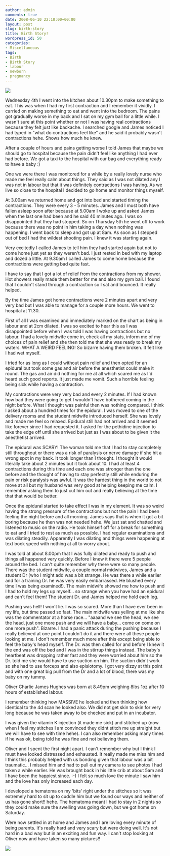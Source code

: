 ```yaml
---
author: admin
comments: true
date: 2008-06-10 22:10:00+00:00
layout: post
slug: birth-story
title: Birth Story!
wordpress_id: 50
categories:
- Miscellaneous
tags:
- Birth
- Birth Story
- labour
- newborn
- pregnancy
---
```


[![](http://www.outmumbered.com/wp-content/uploads/2008/06/IMG_0556-300x225.jpg)](http://www.outmumbered.com/wp-content/uploads/2008/06/IMG_0556.jpg)




Wednesday 4th I went into the kitchen about 10.30pm to make something to eat. This was when I had my first contraction and I remember it vividly. I carried on making something to eat and went into the bedroom. The pains got gradually worse in my back and I sat on my gym ball for a little while. I wasn't sure at this point whether or not I was having real contractions because they felt just like backache. I searched google and James noticed I had typed in "what do contractions feel like" and he said it probably wasn't contractions hehe. Shows how much he knew.




After a couple of hours and pains getting worse I told James that maybe we should go to hospital because the pain didn't feel like anything I had ever had before. We got a taxi to the hospital with our bag and everything ready to have a baby :)




One we were there I was monitored for a while by a really lovely nurse who made me feel really calm about things. They said as I was not dilated any I was not in labour but that it was definitely contractions I was having. As we live so close to the hospital I decided to go home and monitor things myself.




At 3.00am we returned home and got into bed and started timing the contractions. They were every 3 - 5 minutes. James and I must both have fallen asleep soon after because at 5.00am I woke up and asked James when the last one had been and he said 40 minutes ago. I was so disappointed that they had stopped. So on Thursday 5th he went off to work because there was no point in him taking a day when nothing was happening. I went back to sleep and got up at 8am. As soon as I stepped out of bed I had the wildest shooting pain. I knew it was starting again.




Very excitedly I called James to tell him they had started again but not to come home just yet as they weren't bad. I just rested in bed with my laptop and dozed a little. At 9.30am I called James to come home because the contractions were getting bad quite fast.




I have to say that I got a lot of relief from the contractions from my shower. Hot showers really made them better for me and also my gym ball. I found that I couldn't stand through a contraction so I sat and bounced. It really helped.




By the time James got home contractions were 2 minutes apart and very very bad but I was able to manage for a couple more hours. We went to hospital at 11.30.




First of all I was examined and immediately marked on the chart as being in labour and at 2cm dilated. I was so excited to hear this as I was disappointed before when I was told I was having contractions but no labour. I had a lovely midwife come in, check all my stats, inform me of my choices of pain relief and she then told me that she was ready to break my waters. WHAT A WEIRD FEELING! So bizarre having them broken. It felt like I had wet myself.




I tried for as long as I could without pain relief and then opted for an epidural but took some gas and air before the anesthetist could make it round. The gas and air did nothing for me at all which scared me as I'd heard such good reports. It just made me vomit. Such a horrible feeling being sick while having a contraction.




My contractions were very very bad and every 2 minutes. If I had known how bad they were going to get I wouldn't have bothered coming in the night before. What I thought was painful then was nothing compared. I think I asked about a hundred times for the epidural. I was moved to one of the delivery rooms and the student midwife introduced herself. She was lovely and made me feel so relaxed. Epidural still had not arrived and it seemed like forever since I had requested it. I asked for the pethidine injection to take the edge off until she arrived but just as I was about to be given it the anesthetist arrived.




The epidural was SCARY! The woman told me that I had to stay completely still throughout or there was a risk of paralysis or nerve damage if she hit a wrong spot in my back. It took longer than I thought. I thought it would literally take about 2 minutes but it took about 10. I had at least 4 contractions during this time and each one was stronger than the one before and the thought of having to stay perfectly still while enduring the pain or risk paralysis was awful. It was the hardest thing in the world to not move at all but my husband was very good at helping keeping me calm. I remember asking them to just cut him out and really believing at the time that that would be better.




Once the epidural started to take effect I was in my element. It was so weird having the strong pressure of the contractions but not the pain I had been feeling the night before and all morning. James says that is when it got a bit boring because he then was not needed hehe. We just sat and chatted and listened to music on the radio. He took himself off for a break for something to eat and I tried to rest as much as possible. I had regular examinations and was dilating steadily. Apparently I was dilating and things were happening at text book speed with nothing at all to worry about.




I was told at about 8.00pm that I was fully dilated and ready to push and things all happened very quickly. Before I knew it there were 5 people around the bed. I can't quite remember why there were so many people. There was the student midwife, a couple normal midwives, James and a student Dr (who I might add was a bit strange. He was there a while earlier and for a training Dr. he was very easily embarrassed. He blushed every time I was being examined!). The main midwife showed me how to push and I had to hold my legs up myself... so strange when you have had an epidural and can't feel them! The student Dr. and James helped me hold each leg.




Pushing was hell! I won't lie. I was so scared. More than I have ever been in my life, but time passed so fast. The main midwife was yelling at me like she was the commentator at a horse race... "aaaand we see the head, we see the head, just one more push and we will have a baby... come on come on one more push". Bizarre. I had a panic attack during the pushing because I really believed at one point I couldn't do it and there were all these people looking at me. I don't remember much more after this except being able to feel the baby's head myself. The Dr. was then called for and before I knew it the end was off the bed and I was in the stirrup things instead. The baby's heartbeat was dropping rather fast and they were worried about him so the Dr. told me she would have to use suction on him. The suction didn't work so she had to use forceps and also episiotomy. I got very dizzy at this point and with one great big pull from the Dr and a lot of blood, there was my baby on my tummy.




Oliver Charlie James Hughes was born at 8.49pm weighing 8lbs 1oz after 10 hours of established labour.




I remember thinking how MASSIVE he looked and then thinking how identical to the 4d scan he looked also. We did not get skin to skin for very long because he was taken away to be checked and put in an incubator.




I was given the vitamin K injection (it made me sick) and stitched up (now when I feel my stitches I am convinced they didnt stitch me up straight but we will have to see with time hehe). I can also remember asking many times if he was ok, being told he was fine and not believing them.




Oliver and I spent the first night apart. I can't remember why but I think I must have looked distressed and exhausted. It really made me miss him and I think this probably helped with us bonding given that labour was a bit traumatic... I missed him and had to pull out my camera to see photos I had taken a while earlier. He was brought back in his little crib at about 5am and I have been the happiest since. :-) I felt so much love the minute I saw him and the love has only increased each day.




I developed a hematoma on my 'bits' right under the stitches so it was extremely hard to sit up to cuddle him but we found our ways and neither of us has gone short!! hehe. The hematoma meant I had to stay in 2 nights so they could make sure the swelling was going down, but we got home on Saturday.




Were now settled in at home and James and I are loving every minute of being parents. It's really hard and very scary but were doing well. It's not hard in a bad way but in an exciting and fun way. I can't stop looking at Oliver now and have taken so many pictures!!




![](https://blogger.googleusercontent.com/tracker/251139911615938991-7763732893373676569?l=www.outmumbered.com)
